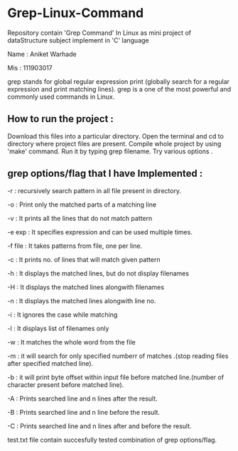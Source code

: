 # Grep-Linux-Command
Repository contain 'Grep Command' In Linux as mini project of dataStructure subject implement in 'C' language

Name : Aniket Warhade

Mis : 111903017

grep stands for global regular expression print (globally search for a regular expression and print matching lines).
grep is a  one of the most powerful and commonly used commands in Linux.

## How to run the project :

Download this files into a particular directory.
Open the terminal and cd to directory where project files are present.
Compile whole project by using 'make' command.
Run it by typing grep filename.
Try various options .


## grep options/flag that I have Implemented :

-r : recursively  search pattern in all file present in directory. 

-o : Print only the matched parts of a matching line

-v : It prints all the lines that do not match pattern

-e exp : It specifies expression and can be used multiple times.

-f file : It takes patterns from file, one per line.

-c : It prints no. of lines that will match given pattern

-h : It displays the matched lines, but do not display filenames

-H : It displays the matched lines alongwith filenames

-n : It displays the matched lines alongwith line no.

-i : It ignores the case while matching

-l : It displays list of filenames only

-w : It matches the whole word from the file

-m : it will search for only specified numberr of matches .(stop reading files after specified matched line).

-b : it will print byte offset within input file before matched line.(number of character present before matched line).

-A : Prints searched line and n lines after the result.

-B : Prints searched line and n line before the result.

-C : Prints searched line and n lines after and before the result.

test.txt file contain succesfully tested combination of grep options/flag.
